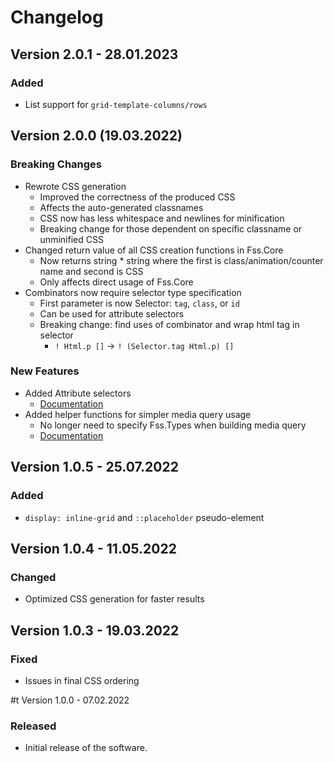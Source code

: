 # Changelog

## Version 2.0.1 - 28.01.2023
### Added
- List support for `grid-template-columns/rows`

## Version 2.0.0 (19.03.2022)

### Breaking Changes
- Rewrote CSS generation
  - Improved the correctness of the produced CSS
  - Affects the auto-generated classnames
  - CSS now has less whitespace and newlines for minification
  - Breaking change for those dependent on specific classname or unminified CSS
- Changed return value of all CSS creation functions in Fss.Core
  - Now returns string * string where the first is class/animation/counter name and second is CSS
  - Only affects direct usage of Fss.Core
- Combinators now require selector type specification
  - First parameter is now Selector: `tag`, `class`, or `id`
  - Can be used for attribute selectors
  - Breaking change: find uses of combinator and wrap html tag in selector
    - `! Html.p []` -> `! (Selector.tag Html.p) []`

### New Features
- Added Attribute selectors
  - [Documentation](https://bjorn-strom.github.io/FSS/#/page/attributeSelectors)
- Added helper functions for simpler media query usage
  - No longer need to specify Fss.Types when building media query
  - [Documentation](https://bjorn-strom.github.io/FSS/#/page/MediaQueries.md)

## Version 1.0.5 - 25.07.2022
### Added
- `display: inline-grid` and `::placeholder` pseudo-element

## Version 1.0.4 - 11.05.2022
### Changed
- Optimized CSS generation for faster results

## Version 1.0.3 - 19.03.2022
### Fixed
- Issues in final CSS ordering

#t Version 1.0.0 - 07.02.2022
### Released
- Initial release of the software.